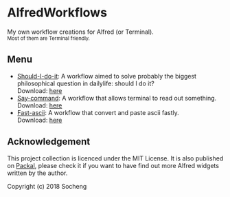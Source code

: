 # AlfredWorkflows
My own workflow creations for Alfred (or Terminal).   
<sub>Most of them are Terminal friendly.</sub>
## Menu
- [Should-I-do-it](https://github.com/LiSongcheng/AlfredWorkflows/tree/master/Index/should_i_do_it): A workflow aimed to solve probably the biggest philosophical question in dailylife: should I do it?  
    Download: [here](https://github.com/LiSongcheng/AlfredWorkflows/blob/master/workflows/Should.alfredworkflow?raw=true)
- [Say-command](https://github.com/LiSongcheng/AlfredWorkflows/tree/master/Index/say-workflow): A workflow that allows terminal to read out something.  
    Download: [here](https://github.com/LiSongcheng/AlfredWorkflows/blob/master/workflows/say_command.alfredworkflow?raw=true)
- [Fast-ascii](https://github.com/LiSongcheng/AlfredWorkflows/tree/master/Index/fast-ascii): A workflow that convert and paste ascii fastly.  
    Download: [here](https://github.com/LiSongcheng/AlfredWorkflows/blob/master/workflows/Fast_ascii.alfredworkflow?raw=true)
    
## Acknowledgement
This project collection is licenced under the MIT License.
It is also published on [Packal](http://www.packal.org/users/lisongcheng), please check it if you want to have find out more Alfred widgets written by the author.

Copyright (c) 2018 Socheng
